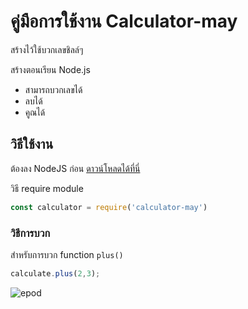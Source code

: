 
# คู่มือการใช้งาน Calculator-may

สร้างไว้ใช้บวกเลขชิลล์ๆ

สร้างตอนเรียน Node.js

- สามารถบวกเลขได้
- ลบได้
- คูณได้

## วิธีใช้งาน

ต้องลง NodeJS ก่อน [ดาวน์โหลดได้ที่นี่](https://nodejs.org/en/)

วิธี require module

```js
const calculator = require('calculator-may')
```
### วิธีการบวก
สำหรับการบวก    function `plus()`

```js
calculate.plus(2,3);
```

![epod](https://user-images.githubusercontent.com/12986182/61846535-9f912c00-aed1-11e9-88d8-28d8f4bf36f9.jpg)